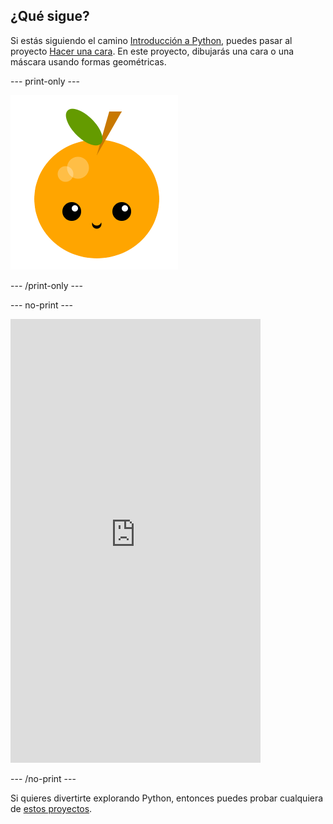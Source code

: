 ## ¿Qué sigue?

Si estás siguiendo el camino [Introducción a Python](https://projects.raspberrypi.org/en/raspberrypi/python-intro), puedes pasar al proyecto [Hacer una cara](https://projects.raspberrypi.org/en/projects/make-a-face). En este proyecto, dibujarás una cara o una máscara usando formas geométricas.

--- print-only ---

![Proyecto Hacer una cara](images/make-a-face-project.png)

--- /print-only ---

--- no-print ---

<iframe src="https://editor.raspberrypi.org/en/embed/viewer/fruit-face-example" width="400" height="710" frameborder="0" marginwidth="0" marginheight="0" allowfullscreen>
</iframe>

--- /no-print ---

Si quieres divertirte explorando Python, entonces puedes probar cualquiera de [estos proyectos](https://projects.raspberrypi.org/en/projects?software%5B%5D=python).
